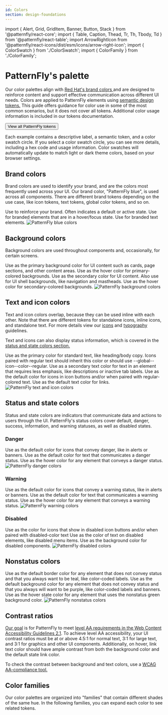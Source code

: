 ```yaml
---
id: Colors
section: design-foundations
---
```

import { Alert, Grid, GridItem, Banner, Button, Stack } from '@patternfly/react-core';
import { Table, Caption, Thead, Tr, Th, Tbody, Td } from '@patternfly/react-table';
import ArrowRightIcon from '@patternfly/react-icons/dist/esm/icons/arrow-right-icon';
import { ColorSwatch } from './ColorSwatch';
import { ColorFamily } from './ColorFamily';

# PatternFly's palette

Our color palettes align with <a href="https://www.redhat.com/en/about/brand/standards/color" target="_blank" alt="Red Hat brand colors"> Red Hat's brand colors </a> and are designed to reinforce content and support effective communication across different UI needs. Colors are applied to PatternFly elements using [semantic design tokens.](/tokens/about-tokens) This guide offers guidance for color use in some of the most common scenarios, but it does not cover all tokens. Additional color usage information is included in our tokens documentation.

<div>
<Button component="a" href="/tokens/all-patternfly-tokens" variant="link" isInline> View all PatternFly tokens <ArrowRightIcon />
</Button>
</div>

Each example contains a descriptive label, a semantic token, and a color swatch circle. If you select a color swatch circle, you can see more details, including a hex code and usage information. Color swatches will automatically update to match light or dark theme colors, based on your browser settings.

## Brand colors

Brand colors are used to identify your brand, and are the colors most frequently used across your UI. Our brand color, "PatternFly blue", is used across all components. There are different brand tokens depending on the use case, like icon tokens, text tokens, global color tokens, and so on.

<Grid hasGutter>
  <GridItem span={5}>
    <Stack hasGutter>
      <ColorSwatch label="Default" color="--pf-t--global--color--brand--default">
        Use to reinforce your brand. Often indicates a default or active state.
      </ColorSwatch>
      <ColorSwatch label="Hover" color="--pf-t--global--color--brand--hover">
        Use for branded elements that are in a hover/focus state.
      </ColorSwatch>
      <ColorSwatch label="Text" color="--pf-t--global--text--color--brand--default">
        Use for branded text elements.
      </ColorSwatch>
    </Stack>
  </GridItem>
  <GridItem span={7}>
    <img src="./img/brand-colors.png" alt="PatternFly blue colors" />
  </GridItem>
</Grid>

## Background colors

Background colors are used throughout components and, occasionally, for certain screens.

<Grid hasGutter>
  <GridItem span={5}>
    <Stack hasGutter>
      <ColorSwatch label="Primary" color="--pf-t--global--background--color--primary--default">
        Use as the primary background color for UI content such as cards, page sections, and other content areas. 
      </ColorSwatch>
      <ColorSwatch label="Primary hover" color="--pf-t--global--background--color--primary--hover">
        Use as the hover color for primary-colored backgrounds.
      </ColorSwatch>
      <ColorSwatch label="Secondary" color="--pf-t--global--background--color--secondary--default">
        Use as the secondary color for UI content. Also use for UI shell backgrounds, like navigation and mastheads.
      </ColorSwatch>
      <ColorSwatch label="Secondary hover" color="--pf-t--global--background--color--secondary--hover">
        Use as the hover color for secondary-colored backgrounds.
      </ColorSwatch>
    </Stack>
  </GridItem>
  <GridItem span={7}>
    <img src="./img/background-colors.png" alt="PatternFly background colors" />
  </GridItem>
</Grid>


## Text and icon colors

Text and icon colors overlap, because they can be used inline with each other. Note that there are different tokens for standalone icons, inline icons, and standalone text. For more details view our [icons](/design-foundations/icons) and [typography](/design-foundations/typography) guidelines.

Text and icons can also display status information, which is covered in the [status and state colors section.](#status-and-state-colors)

<Grid hasGutter>
  <GridItem span={5}>
    <Stack hasGutter>
      <ColorSwatch label="Regular text" color="--pf-t--global--text--color--regular">
        Use as the primary color for standard text, like heading/body copy. Icons paired with regular text should inherit this color or should use --global--icon--color--regular.
      </ColorSwatch>
      <ColorSwatch label="Subtle text" color="--pf-t--global--text--color--subtle">
        Use as a secondary text color for text in an element that requires less emphasis, like descriptions or inactive tab labels.
      </ColorSwatch>
      <ColorSwatch label="Regular icons" color="--pf-t--global--icon--color--regular">
        Use as the default color for icons in icon buttons and/or when paired with regular-colored text.
      </ColorSwatch>
      <ColorSwatch label="Links" color="--pf-t--global--text--color--link--default">
        Use as the default text color for links.
      </ColorSwatch>
    </Stack>
  </GridItem>
  <GridItem span={7}>
    <img src="./img/text-icon-colors.png" alt="PatternFly text and icon colors" />
  </GridItem>
</Grid>

## Status and state colors

Status and state colors are indicators that communicate data and actions to users through the UI. PatternFly's status colors cover default, danger, success, information, and warning statuses, as well as disabled states.

### Danger

<Grid hasGutter>
  <GridItem span={5}>
    <Stack hasGutter>
      <ColorSwatch color="--pf-t--global--icon--color--status--danger--default" label="Default icons">
        Use as the default color for icons that convey danger, like in alerts or banners.
      </ColorSwatch>
      <ColorSwatch color="--pf-t--global--text--color--status--danger--default" label="Default text">
        Use as the default color for text that communicates a danger status.
      </ColorSwatch> 
      <ColorSwatch color="--pf-t--global--color--status--danger--hover" label="Hover">
        Use as the hover color for any element that conveys a danger status.
      </ColorSwatch>
    </Stack>
  </GridItem>
  <GridItem span={7}>
    <img src="./img/danger-colors.png" alt="PatternFly danger colors" />
  </GridItem>
</Grid>

### Warning

<Grid hasGutter>
  <GridItem span={5}>
    <Stack hasGutter>
      <ColorSwatch color="--pf-t--global--icon--color--status--warning--default" label="Default icons">
        Use as the default color for icons that convey a warning status, like in alerts or banners.
      </ColorSwatch>
      <ColorSwatch color="--pf-t--global--text--color--status--warning--default" label="Default text">
        Use as the default color for text that communicates a warning status.
      </ColorSwatch>
      <ColorSwatch color="--pf-t--global--color--status--warning--hover" label="Hover">
        Use as the hover color for any element that conveys a warning status.
      </ColorSwatch>
    </Stack>
  </GridItem>
  <GridItem span={7}>
    <img src="./img/warning-colors.png" alt="PatternFly warning colors" />
  </GridItem>
</Grid>

### Disabled
<Grid hasGutter>
   <GridItem span={5}>
    <Stack hasGutter>
      <ColorSwatch color="--pf-t--global--icon--color--disabled" label="Icons">
        Use as the color for icons that show in disabled icon buttons and/or when paired with disabled-color text
      </ColorSwatch>
      <ColorSwatch color="--pf-t--global--text--color--disabled" label="Text">
        Use as the color of text on disabled elements, like disabled menu items.
      </ColorSwatch>
      <ColorSwatch color="--pf-t--global--background--color--disabled--default" label="Backgrounds">
        Use as the background color for disabled components.
      </ColorSwatch>
    </Stack>
  </GridItem>
  <GridItem span={7}>
    <img src="./img/disabled-colors.png" alt="PatternFly disabled colors" />
  </GridItem>
</Grid>

## Nonstatus colors 

<Grid hasGutter>
  <GridItem span={5}>
    <Stack hasGutter>
      <ColorSwatch color="--pf-t--global--border--color--nonstatus--teal--default" label="Borders">
        Use as the default border color for any element that does not convey status and that you always want to be teal, like color-coded labels.
      </ColorSwatch>
      <ColorSwatch color="--pf-t--global--color--nonstatus--purple--default" label="Backgrounds">
        Use as the default background color for any element that does not convey status and that you always will want to be purple, like color-coded labels and banners.
      </ColorSwatch> 
      <ColorSwatch color="--pf-t--global--color--nonstatus--green--hover" label="Hover">
        Use as the hover state color for any element that uses the nonstatus green background color.
      </ColorSwatch>
    </Stack>
  </GridItem>
  <GridItem span={7}>
    <img src="./img/nonstatus-colors.png" alt="PatternFly nonstatus colors" />
  </GridItem>
</Grid>

## Contrast ratios

[Our goal](/accessibility/patternflys-accessibility/) is for PatternFly to meet [level AA requirements in the Web Content Accessibility Guidelines 2.1](https://www.w3.org/WAI/standards-guidelines/wcag/new-in-21/). To achieve level AA accessibility, your UI contrast ratios must be at or above 4.5:1 for normal text, 3:1 for large text, and 3:1 for graphics and other UI components. Additionally, on hover, link text color should have ample contrast from both the background color and the default state link color.

To check the contrast between background and text colors, use a <a href="https://color.a11y.com/?wc3" target="_blank" className="pf-m-link">WCAG AA-compliance tool.</a>

## Color families 
Our color palettes are organized into "families" that contain different shades of the same hue. In the following families, you can expand each color to see related tokens.

<Grid hasGutter>
  <GridItem xl2RowSpan={1} xl2={4} xl={6} xlRowSpan={2} sm={12}>
    <ColorFamily title="Gray family" family="gray" />
  </GridItem>
  <GridItem xl2={4} xl={6} sm={12}>
    <ColorFamily title="Blue family" family="blue" />
  </GridItem>
  <GridItem xl2={4} xl={6} sm={12}>
    <ColorFamily title="Green family" family="green" />
  </GridItem>
  <GridItem xl2={4} xl={6} sm={12}>
    <ColorFamily title="Teal family" family="teal" />
  </GridItem>
  <GridItem xl2={4} xl={6} sm={12}>
    <ColorFamily title="Purple family" family="purple" />
  </GridItem>
  <GridItem xl2={4} xl={6} sm={12}>
    <ColorFamily title="Yellow family" family="yellow" />
  </GridItem>
  <GridItem xl2={4} xl={6} sm={12}>
    <ColorFamily title="Orange family" family="orange" />
  </GridItem>
  <GridItem xl2={4} xl={6} sm={12}>
    <ColorFamily title="Red family" family="red" />
  </GridItem>
<GridItem xl2={4} xl={6} sm={12}>
    <ColorFamily title="Red orange family" family="red-orange" />
  </GridItem>
</Grid>

